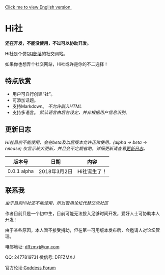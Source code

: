 [Click me to view English version.](en.readme.md)

# Hi社 #

**还在开发，不能没使用，不过可以协助开发。**

Hi社是个仿[QQ部落](http://buluo.qq.com)的社交网站。

如果你也想弄个社交网站，Hi社或许是你的不二选择！

## 特点欣赏 ##

* 用户可自行创建“社”。
* 可添加话题。
* 支持Markdown。 *不允许嵌入HTML*
* 支持多语言。 *默认语言由后台设定，并非根据用户信息识别。*

## 更新日志 ##

*Hi社目前不能使用，会在beta及以后版本允许正常使用。(alpha -> beta -> release)*
*仅显示较大更新，并且会不定期省略，详细更新请查看[更新日志](logs.md)。*

版本号 | 日期 | 内容
:---: | :---: | :---:
0.0.1 alpha | 2018年3月2日 | Hi社诞生了！

## 联系我 ##

*由于目前Hi社还不能使用，所以暂用论坛代替交流社区*

作者目前只是一个初中生，目前可能无法投入足够时间开发，爱好人士可协助本人开发！

由于某些原因，本人暂不接受捐助，但在第一可用版本发布后，会邀请人对论坛管理。

电邮地址: [dffzmxj@qq.com](mailto:dffzmxj@qq.com)

QQ: 2477819731  微信号: DFFZMXJ

官方论坛:[Goddess Forum](http://forum.dffzmxj.tk)
